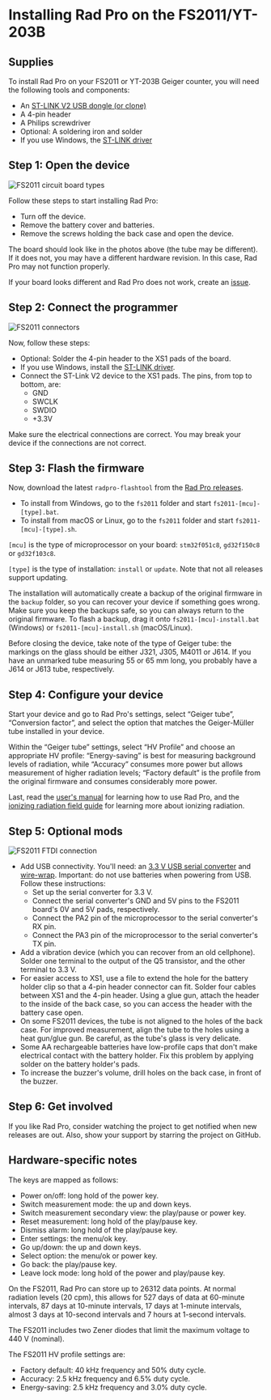 # Installing Rad Pro on the FS2011/YT-203B

## Supplies

To install Rad Pro on your FS2011 or YT-203B Geiger counter, you will need the following tools and components:

* An [ST-LINK V2 USB dongle (or clone)](https://www.amazon.com/s?k=st-link+v2)
* A 4-pin header
* A Philips screwdriver
* Optional: A soldering iron and solder
* If you use Windows, the [ST-LINK driver](https://www.st.com/en/development-tools/stsw-link009.html)

## Step 1: Open the device

![FS2011 circuit board types](img/fs2011-board-type.jpg)

Follow these steps to start installing Rad Pro:

* Turn off the device.
* Remove the battery cover and batteries.
* Remove the screws holding the back case and open the device.

The board should look like in the photos above (the tube may be different). If it does not, you may have a different hardware revision. In this case, Rad Pro may not function properly.

If your board looks different and Rad Pro does not work, create an [issue](https://github.com/Gissio/radpro/issues).

## Step 2: Connect the programmer

![FS2011 connectors](img/fs2011-swd.jpg)

Now, follow these steps:

* Optional: Solder the 4-pin header to the XS1 pads of the board.
* If you use Windows, install the [ST-LINK driver](https://www.st.com/en/development-tools/stsw-link009.html).
* Connect the ST-Link V2 device to the XS1 pads. The pins, from top to bottom, are:
  * GND
  * SWCLK
  * SWDIO
  * +3.3V

Make sure the electrical connections are correct. You may break your device if the connections are not correct.

## Step 3: Flash the firmware

Now, download the latest `radpro-flashtool` from the [Rad Pro releases](https://github.com/Gissio/radpro/releases).

* To install from Windows, go to the `fs2011` folder and start `fs2011-[mcu]-[type].bat`.
* To install from macOS or Linux, go to the `fs2011` folder and start `fs2011-[mcu]-[type].sh`.

`[mcu]` is the type of microprocessor on your board: `stm32f051c8`, `gd32f150c8` or `gd32f103c8`.

`[type]` is the type of installation: `install` or `update`. Note that not all releases support updating.

The installation will automatically create a backup of the original firmware in the `backup` folder, so you can recover your device if something goes wrong. Make sure you keep the backups safe, so you can always return to the original firmware. To flash a backup, drag it onto `fs2011-[mcu]-install.bat` (Windows) or `fs2011-[mcu]-install.sh` (macOS/Linux).

Before closing the device, take note of the type of Geiger tube: the markings on the glass should be either J321, J305, M4011 or J614. If you have an unmarked tube measuring 55 or 65 mm long, you probably have a J614 or J613 tube, respectively.

## Step 4: Configure your device

Start your device and go to Rad Pro's settings, select “Geiger tube”, “Conversion factor”, and select the option that matches the Geiger-Müller tube installed in your device.

Within the “Geiger tube” settings, select “HV Profile” and choose an appropriate HV profile: “Energy-saving” is best for measuring background levels of radiation, while “Accuracy” consumes more power but allows measurement of higher radiation levels; “Factory default” is the profile from the original firmware and consumes considerably more power.

Last, read the [user's manual](../../manual.md) for learning how to use Rad Pro, and the [ionizing radiation field guide](../../field-guide.md) for learning more about ionizing radiation.

## Step 5: Optional mods

![FS2011 FTDI connection](img/fs2011-ftdi.jpg)

* Add USB connectivity. You'll need: an [3.3 V USB serial converter](https://www.amazon.com/s?k=ftdi+board) and [wire-wrap](https://www.amazon.com/s?k=wirewrap+30). Important: do not use batteries when powering from USB. Follow these instructions:
  * Set up the serial converter for 3.3 V.
  * Connect the serial converter's GND and 5V pins to the FS2011 board's 0V and 5V pads, respectively.
  * Connect the PA2 pin of the microprocessor to the serial converter's RX pin.
  * Connect the PA3 pin of the microprocessor to the serial converter's TX pin.
* Add a vibration device (which you can recover from an old cellphone). Solder one terminal to the output of the Q5 transistor, and the other terminal to 3.3 V.
* For easier access to XS1, use a file to extend the hole for the battery holder clip so that a 4-pin header connector can fit. Solder four cables between XS1 and the 4-pin header. Using a glue gun, attach the header to the inside of the back case, so you can access the header with the battery case open.
* On some FS2011 devices, the tube is not aligned to the holes of the back case. For improved measurement, align the tube to the holes using a heat gun/glue gun. Be careful, as the tube's glass is very delicate.
* Some AA rechargeable batteries have low-profile caps that don't make electrical contact with the battery holder. Fix this problem by applying solder on the battery holder's pads.
* To increase the buzzer's volume, drill holes on the back case, in front of the buzzer.

## Step 6: Get involved

If you like Rad Pro, consider watching the project to get notified when new releases are out. Also, show your support by starring the project on GitHub.

## Hardware-specific notes

The keys are mapped as follows:

  * Power on/off: long hold of the power key.
  * Switch measurement mode: the up and down keys.
  * Switch measurement secondary view: the play/pause or power key.
  * Reset measurement: long hold of the play/pause key.
  * Dismiss alarm: long hold of the play/pause key.
  * Enter settings: the menu/ok key.
  * Go up/down: the up and down keys.
  * Select option: the menu/ok or power key.
  * Go back: the play/pause key.
  * Leave lock mode: long hold of the power and play/pause key.

<!-- Calculated as follows:

* With 1-byte differential values: [25 pages * (1 timestamp entry/page [9 bytes] + 1010 differential entries/page [2 byte each])] = 25275 entries
* With 2-byte differential values: [25 pages * (1 timestamp entry/page [9 bytes] + 505 differential entries/page [2 byte each])] = 12650 entries

* 60-minute and 10-minute intervals require 2-byte differential values.
* 10-minute intervals and less require 1-byte differential values.

 -->

On the FS2011, Rad Pro can store up to 26312 data points. At normal radiation levels (20 cpm), this allows for 527 days of data at 60-minute intervals, 87 days at 10-minute intervals, 17 days at 1-minute intervals, almost 3 days at 10-second intervals and 7 hours at 1-second intervals.

The FS2011 includes two Zener diodes that limit the maximum voltage to 440 V (nominal).

The FS2011 HV profile settings are:

* Factory default: 40 kHz frequency and 50% duty cycle.
* Accuracy: 2.5 kHz frequency and 6.5% duty cycle.
* Energy-saving: 2.5 kHz frequency and 3.0% duty cycle.
